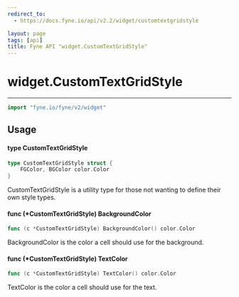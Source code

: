 ```yaml
---
redirect_to:
  - https://docs.fyne.io/api/v2.2/widget/customtextgridstyle

layout: page
tags: [api]
title: Fyne API "widget.CustomTextGridStyle"
---
```



# widget.CustomTextGridStyle
---
```go
import "fyne.io/fyne/v2/widget"
```

## Usage

#### type CustomTextGridStyle

```go
type CustomTextGridStyle struct {
	FGColor, BGColor color.Color
}
```

CustomTextGridStyle is a utility type for those not wanting to define their own style types.

#### func (*CustomTextGridStyle) BackgroundColor

```go
func (c *CustomTextGridStyle) BackgroundColor() color.Color
```
BackgroundColor is the color a cell should use for the background.

#### func (*CustomTextGridStyle) TextColor

```go
func (c *CustomTextGridStyle) TextColor() color.Color
```
TextColor is the color a cell should use for the text.
